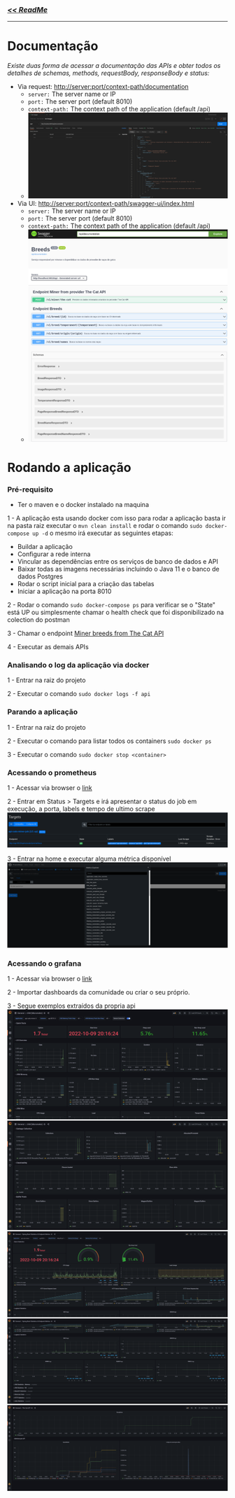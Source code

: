 ### [_<< ReadMe_](../README.md)

---

# Documentação
_Existe duas forma de acessar a documentação das APIs e obter todos os detalhes de schemas, methods, requestBody, responseBody e status:_
- Via request: [http://server:port/context-path/documentation](http://server:port/context-path/documentation)
  - ```server:``` The server name or IP
  - ```port:``` The server port (default 8010)
  - ```context-path:``` The context path of the application (default /api)
  - ![img.png](documentation-from-endpoint.png)
- Via UI: [http://server:port/context-path/swagger-ui/index.html](http://server:port/context-path/swagger-ui/index.html)
  - ```server:``` The server name or IP
  - ```port:``` The server port (default 8010)
  - ```context-path:``` The context path of the application (default /api)
  - ![img.png](documentation-from-ui.png)



# Rodando a aplicação

### Pré-requisito
- Ter o maven e o docker instalado na maquina

1 - A aplicação esta usando docker com isso para rodar a aplicação basta ir na pasta raiz executar o ```mvn clean install``` e rodar o comando ```sudo docker-compose up -d``` o mesmo irá executar as seguintes etapas:
- Buildar a aplicação
- Configurar a rede interna
- Vincular as dependências entre os serviços de banco de dados e API
- Baixar todas as imagens necessárias incluindo o Java 11 e o banco de dados Postgres
- Rodar o script inicial para a criação das tabelas
- Iniciar a aplicação na porta 8010

2 - Rodar o comando ```sudo docker-compose ps``` para verificar se o "State" está UP ou simplesmente chamar o health check que foi disponibilizado na colection do postman

3 - Chamar o endpoint [Miner breeds from The Cat API](http://localhost:8010/api/v1/miner/the-cat)

4 - Executar as demais APIs

### Analisando o log da aplicação via docker
1 - Entrar na raiz do projeto

2 - Executar o comando  ```sudo docker logs -f api```

### Parando a aplicação
1 - Entrar na raiz do projeto

2 - Executar o comando para listar todos os containers  ```sudo docker ps```

3 - Executar o comando  ```sudo docker stop <container>```

### Acessando o prometheus
1 - Acessar via browser o [link](http://localhost:9090)

2 - Entrar em Status > Targets e irá apresentar o status do job em execução, a porta, labels e tempo de ultimo scrape
![img.png](Prometheus-status-targets.png) 

3 - Entrar na home e executar alguma métrica disponível
![img.png](Prometheus-metrics-explorer.png)

### Acessando o grafana
1 - Acessar via browser o [link](http://localhost:3000)

2 - Importar dashboards da comunidade ou criar o seu próprio.

3 - Segue exemplos extraídos da propria api
![img.png](JVM-micrometer-1.png)
![img.png](JVM-micrometer-2.png)
![img.png](SpringBoot-1.png)
![img.png](SpringBoot-2.png)
![img.png](Dashboard-1.png)